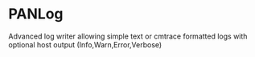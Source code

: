 # PANLog
Advanced log writer allowing simple text or cmtrace formatted logs with optional host output (Info,Warn,Error,Verbose)
